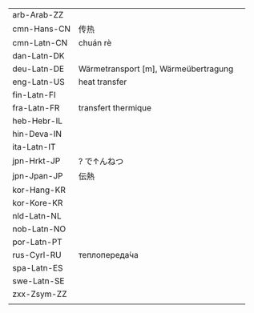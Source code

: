 | | | |
|-|-|-|
| arb-Arab-ZZ |  |  |
| cmn-Hans-CN | 传热 |  |
| cmn-Latn-CN | chuán rè |  |
| dan-Latn-DK |  |  |
| deu-Latn-DE | Wärmetransport [m], Wärmeübertragung |  |
| eng-Latn-US | heat transfer |  |
| fin-Latn-FI |  |  |
| fra-Latn-FR | transfert thermique |  |
| heb-Hebr-IL |  |  |
| hin-Deva-IN |  |  |
| ita-Latn-IT |  |  |
| jpn-Hrkt-JP | ? で↑んねつ |  |
| jpn-Jpan-JP | 伝熱 |  |
| kor-Hang-KR |  |  |
| kor-Kore-KR |  |  |
| nld-Latn-NL |  |  |
| nob-Latn-NO |  |  |
| por-Latn-PT |  |  |
| rus-Cyrl-RU | теплопереда́ча |  |
| spa-Latn-ES |  |  |
| swe-Latn-SE |  |  |
| zxx-Zsym-ZZ |  |  |
|  |  |  |
